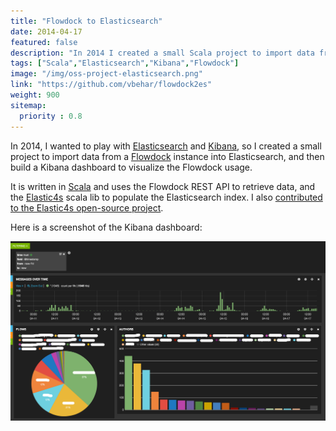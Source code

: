 ```yaml
---
title: "Flowdock to Elasticsearch"
date: 2014-04-17
featured: false
description: "In 2014 I created a small Scala project to import data from Flowdock into Elasticsearch, so that I could play with Kibana dashboards and visualizations."
tags: ["Scala","Elasticsearch","Kibana","Flowdock"]
image: "/img/oss-project-elasticsearch.png"
link: "https://github.com/vbehar/flowdock2es"
weight: 900
sitemap:
  priority : 0.8
---
```


In 2014, I wanted to play with [Elasticsearch](https://www.elastic.co/products/elasticsearch) and [Kibana](https://www.elastic.co/products/kibana), so I created a small project to import data from a [Flowdock](https://www.flowdock.com/) instance into Elasticsearch, and then build a Kibana dashboard to visualize the Flowdock usage.

It is written in [Scala](https://www.scala-lang.org/) and uses the Flowdock REST API to retrieve data, and the [Elastic4s](https://github.com/sksamuel/elastic4s) scala lib to populate the Elasticsearch index. I also [contributed to the Elastic4s open-source project](/projects/contributions/elastic4s/).

Here is a screenshot of the Kibana dashboard:

![Flowdock2es Screenshot](/img/oss-project-flowdock2es.png)
